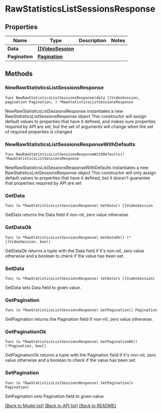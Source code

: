 # RawStatisticsListSessionsResponse

## Properties

Name | Type | Description | Notes
------------ | ------------- | ------------- | -------------
**Data** | [**[]VideoSession**](VideoSession.md) |  | 
**Pagination** | [**Pagination**](Pagination.md) |  | 

## Methods

### NewRawStatisticsListSessionsResponse

`func NewRawStatisticsListSessionsResponse(data []VideoSession, pagination Pagination, ) *RawStatisticsListSessionsResponse`

NewRawStatisticsListSessionsResponse instantiates a new RawStatisticsListSessionsResponse object
This constructor will assign default values to properties that have it defined,
and makes sure properties required by API are set, but the set of arguments
will change when the set of required properties is changed

### NewRawStatisticsListSessionsResponseWithDefaults

`func NewRawStatisticsListSessionsResponseWithDefaults() *RawStatisticsListSessionsResponse`

NewRawStatisticsListSessionsResponseWithDefaults instantiates a new RawStatisticsListSessionsResponse object
This constructor will only assign default values to properties that have it defined,
but it doesn't guarantee that properties required by API are set

### GetData

`func (o *RawStatisticsListSessionsResponse) GetData() []VideoSession`

GetData returns the Data field if non-nil, zero value otherwise.

### GetDataOk

`func (o *RawStatisticsListSessionsResponse) GetDataOk() (*[]VideoSession, bool)`

GetDataOk returns a tuple with the Data field if it's non-nil, zero value otherwise
and a boolean to check if the value has been set.

### SetData

`func (o *RawStatisticsListSessionsResponse) SetData(v []VideoSession)`

SetData sets Data field to given value.


### GetPagination

`func (o *RawStatisticsListSessionsResponse) GetPagination() Pagination`

GetPagination returns the Pagination field if non-nil, zero value otherwise.

### GetPaginationOk

`func (o *RawStatisticsListSessionsResponse) GetPaginationOk() (*Pagination, bool)`

GetPaginationOk returns a tuple with the Pagination field if it's non-nil, zero value otherwise
and a boolean to check if the value has been set.

### SetPagination

`func (o *RawStatisticsListSessionsResponse) SetPagination(v Pagination)`

SetPagination sets Pagination field to given value.



[[Back to Model list]](../README.md#documentation-for-models) [[Back to API list]](../README.md#documentation-for-api-endpoints) [[Back to README]](../README.md)



